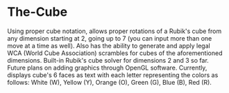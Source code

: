 # The-Cube

Using proper cube notation, allows proper rotations of a Rubik's cube from any dimension starting at 2, going up to 7 (you can input more than one move at a time as well).
Also has the ability to generate and apply legal WCA (World Cube Association) scrambles for cubes of the aforementioned dimensions.
Built-in Rubik's cube solver for dimensions 2 and 3 so far.
Future plans on adding graphics through OpenGL software. Currently, displays cube's 6 faces as text with each letter representing the colors as follows: White (W), Yellow (Y), Orange (O), Green (G), Blue (B), Red (R).
